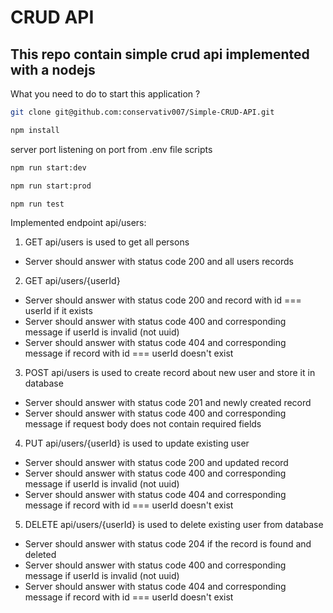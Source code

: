 # CRUD API

## This repo contain simple crud api implemented with a nodejs

What you need to do to start this application ?

```sh
git clone git@github.com:conservativ007/Simple-CRUD-API.git
```

```sh
npm install
```

server port listening on port from .env file
scripts

```sh
npm run start:dev
```

```sh
npm run start:prod
```

```sh
npm run test
```

Implemented endpoint api/users:

1. GET api/users is used to get all persons

- Server should answer with status code 200 and all users records

2. GET api/users/{userId}

- Server should answer with status code 200 and record with id === userId if it exists
- Server should answer with status code 400 and corresponding message if userId is invalid (not uuid)
- Server should answer with status code 404 and corresponding message if record with id === userId doesn't exist

3. POST api/users is used to create record about new user and store it in database

- Server should answer with status code 201 and newly created record
- Server should answer with status code 400 and corresponding message if request body does not contain required fields

4. PUT api/users/{userId} is used to update existing user

- Server should answer with status code 200 and updated record
- Server should answer with status code 400 and corresponding message if userId is invalid (not uuid)
- Server should answer with status code 404 and corresponding message if record with id === userId doesn't exist

5. DELETE api/users/{userId} is used to delete existing user from database

- Server should answer with status code 204 if the record is found and deleted
- Server should answer with status code 400 and corresponding message if userId is invalid (not uuid)
- Server should answer with status code 404 and corresponding message if record with id === userId doesn't exist
